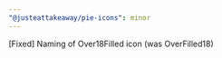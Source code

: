 ```yaml
---
"@justeattakeaway/pie-icons": minor
---
```


[Fixed] Naming of Over18Filled icon (was OverFilled18)
